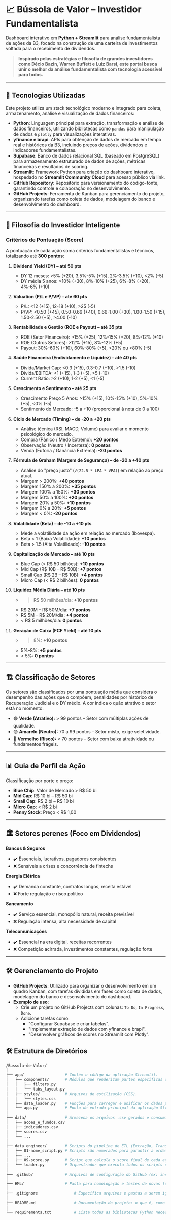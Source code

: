 # 📈 Bússola de Valor – Investidor Fundamentalista

Dashboard interativo em **Python + Streamlit** para análise fundamentalista de ações da B3, focado na construção de uma carteira de investimentos voltada para o recebimento de dividendos.

> **Inspirado pelas estratégias e filosofia de grandes investidores como Décio Bazin, Warren Buffett e Luiz Barsi, este portal busca unir o melhor da análise fundamentalista com tecnologia acessível para todos.**

---

## 🚀 Tecnologias Utilizadas

Este projeto utiliza um stack tecnológico moderno e integrado para coleta, armazenamento, análise e visualização de dados financeiros:

- **Python**: Linguagem principal para extração, transformação e análise de dados financeiros, utilizando bibliotecas como `pandas` para manipulação de dados e `plotly` para visualizações interativas.
- **yfinance e brapi**: APIs para obtenção de dados de mercado em tempo real e históricos da B3, incluindo preços de ações, dividendos e indicadores fundamentalistas.
- **Supabase**: Banco de dados relacional SQL (baseado em PostgreSQL) para armazenamento estruturado de dados de ações, métricas financeiras e resultados de scoring.
- **Streamlit**: Framework Python para criação do dashboard interativo, hospedado no **Streamlit Community Cloud** para acesso público via link.
- **GitHub Repository**: Repositório para versionamento do código-fonte, garantindo controle e colaboração no desenvolvimento.
- **GitHub Projects**: Ferramenta de Kanban para gerenciamento do projeto, organizando tarefas como coleta de dados, modelagem do banco e desenvolvimento do dashboard.

---

## 🧠 Filosofia do Investidor Inteligente

### Critérios de Pontuação (Score)
A pontuação de cada ação soma critérios fundamentalistas e técnicos, totalizando até **300 pontos**:

1. **Dividend Yield (DY) – até 50 pts**
   - DY 12 meses: >5% (+20), 3.5%-5% (+15), 2%-3.5% (+10), <2% (-5)
   - DY média 5 anos: >10% (+30), 8%-10% (+25), 6%-8% (+20), 4%-6% (+10)

2. **Valuation (P/L e P/VP) – até 60 pts**
   - P/L: <12 (+15), 12-18 (+10), >25 (-5)
   - P/VP: <0.50 (+45), 0.50-0.66 (+40), 0.66-1.00 (+30), 1.00-1.50 (+15), 1.50-2.50 (+5), >4.00 (-10)

3. **Rentabilidade e Gestão (ROE e Payout) – até 35 pts**
   - ROE (Setor Financeiro): >15% (+25), 12%-15% (+20), 8%-12% (+10)
   - ROE (Outros Setores): >12% (+15), 8%-12% (+5)
   - Payout: 30%-60% (+10), 60%-80% (+5), <20% ou >80% (-5)

4. **Saúde Financeira (Endividamento e Liquidez) – até 40 pts**
   - Dívida/Market Cap: <0.3 (+15), 0.3-0.7 (+10), >1.5 (-10)
   - Dívida/EBITDA: <1 (+15), 1-3 (+5), >5 (-10)
   - Current Ratio: >2 (+10), 1-2 (+5), <1 (-5)

5. **Crescimento e Sentimento – até 25 pts**
   - Crescimento Preço 5 Anos: >15% (+15), 10%-15% (+10), 5%-10% (+5), <0% (-5)
   - Sentimento do Mercado: -5 a +10 (proporcional à nota de 0 a 100)

6. **Ciclo de Mercado (Timing) – de -20 a +20 pts**
   - Análise técnica (RSI, MACD, Volume) para avaliar o momento psicológico do mercado.
   - Compra (Pânico / Medo Extremo): **+20 pontos**
   - Observação (Neutro / Incerteza): **0 pontos**
   - Venda (Euforia / Ganância Extrema): **-20 pontos**

7. **Fórmula de Graham (Margem de Segurança) – de -20 a +40 pts**
   - Análise do "preço justo" (`√(22.5 * LPA * VPA)`) em relação ao preço atual.
   - Margem > 200%: **+40 pontos**
   - Margem 150% a 200%: **+35 pontos**
   - Margem 100% a 150%: **+30 pontos**
   - Margem 50% a 100%: **+20 pontos**
   - Margem 20% a 50%: **+10 pontos**
   - Margem 0% a 20%: **+5 pontos**
   - Margem < 0%: **-20 pontos**

8. **Volatilidade (Beta) – de -10 a +10 pts**
   - Mede a volatilidade da ação em relação ao mercado (Ibovespa).
   - Beta < 1 (Baixa Volatilidade): **+10 pontos**
   - Beta > 1.5 (Alta Volatilidade): **-10 pontos**

9. **Capitalização de Mercado – até 10 pts**
   - Blue Cap (> R$ 50 bilhões): **+10 pontos**
   - Mid Cap (R$ 10B – R$ 50B): **+7 pontos**
   - Small Cap (R$ 2B – R$ 10B): **+4 pontos**
   - Micro Cap (< R$ 2 bilhões): **0 pontos**

10. **Liquidez Média Diária – até 10 pts**
    - > R$ 50 milhões/dia: **+10 pontos**
    - R$ 20M – R$ 50M/dia: **+7 pontos**
    - R$ 5M – R$ 20M/dia: **+4 pontos**
    - < R$ 5 milhões/dia: **0 pontos**

11. **Geração de Caixa (FCF Yield) – até 10 pts**
    - > 8%: **+10 pontos**
    - 5%–8%: **+5 pontos**
    - < 5%: **0 pontos**

---

## 🏗️ Classificação de Setores

Os setores são classificados por uma pontuação média que considera o desempenho das ações que o compõem, penalidades por histórico de Recuperação Judicial e o DY médio. A cor indica o quão atrativo o setor está no momento:

- 🟢 **Verde (Atrativo):** > 99 pontos – Setor com múltiplas ações de qualidade.
- 🟡 **Amarelo (Neutro):** 70 a 99 pontos – Setor misto, exige seletividade.
- 🔴 **Vermelho (Risco):** < 70 pontos – Setor com baixa atratividade ou fundamentos frágeis.

---

## 📊 Guia de Perfil da Ação

Classificação por porte e preço:
- **Blue Chip**: Valor de Mercado > R$ 50 bi
- **Mid Cap**: R$ 10 bi – R$ 50 bi
- **Small Cap**: R$ 2 bi – R$ 10 bi
- **Micro Cap**: < R$ 2 bi
- **Penny Stock**: Preço < R$ 1,00

---

## 🏛️ Setores perenes (Foco em Dividendos)

**Bancos & Seguros**
- ✔️ Essenciais, lucrativos, pagadores consistentes
- ❌ Sensíveis a crises e concorrência de fintechs

**Energia Elétrica**
- ✔️ Demanda constante, contratos longos, receita estável
- ❌ Forte regulação e risco político

**Saneamento**
- ✔️ Serviço essencial, monopólio natural, receita previsível
- ❌ Regulação intensa, alta necessidade de capital

**Telecomunicações**
- ✔️ Essencial na era digital, receitas recorrentes
- ❌ Competição acirrada, investimentos constantes, regulação forte

---

## 🛠️ Gerenciamento do Projeto

- **GitHub Projects**: Utilizado para organizar o desenvolvimento em um quadro Kanban, com tarefas divididas em fases como coleta de dados, modelagem do banco e desenvolvimento do dashboard.
- **Exemplo de uso**:
  - Crie um projeto no GitHub Projects com colunas: `To Do`, `In Progress`, `Done`.
  - Adicione tarefas como:
    - "Configurar Supabase e criar tabelas".
    - "Implementar extração de dados com yfinance e brapi".
    - "Desenvolver gráficos de scores no Streamlit com Plotly".

## 🛠️ Estrutura de Diretórios

```bash
/Bussola-de-Valor/
│
├── app/                  # Contém o código da aplicação Streamlit.
│   ├── components/       # Módulos que renderizam partes específicas da UI (filtros, abas).
│   │   ├── filters.py
│   │   └── tabs_layout.py
│   ├── styles/           # Arquivos de estilização (CSS).
│   │   └── styles.css
│   ├── data_loader.py    # Funções para carregar e unificar os dados para o app.
│   └── app.py            # Ponto de entrada principal da aplicação Streamlit.
│
├── data/                 # Armazena os arquivos .csv gerados e consumidos pelo pipeline.
│   ├── acoes_e_fundos.csv
│   ├── indicadores.csv
│   ├── scores.csv
│   └── ...
│
├── data_engineer/        # Scripts do pipeline de ETL (Extração, Transformação e Carga).
│   ├── 01-nome_script.py # Scripts são numerados para garantir a ordem de execução.
│   ├── ...
│   ├── 09-score.py       # Script que calcula o score final de cada ação.
│   └── loader.py         # Orquestrador que executa todos os scripts do pipeline em sequência.
│
├── .github/              # Arquivos de configuração do GitHub (ex: instruções para o Copilot).
│
├── HML/                  # Pasta para homologação e testes de novas funcionalidades.
│
├── .gitignore                # Especifica arquivos e pastas a serem ignorados pelo Git.
│
├── README.md                 # Documentação do projeto: o que é, como instalar e executar.
│
└── requirements.txt          # Lista todas as bibliotecas Python necessárias.

```
